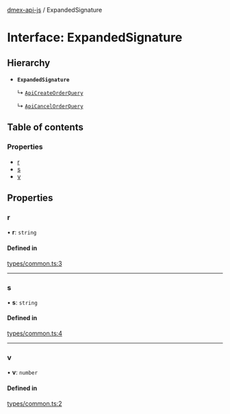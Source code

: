 [dmex-api-js](../README.md) / ExpandedSignature

# Interface: ExpandedSignature

## Hierarchy

- **`ExpandedSignature`**

  ↳ [`ApiCreateOrderQuery`](ApiCreateOrderQuery.md)

  ↳ [`ApiCancelOrderQuery`](ApiCancelOrderQuery.md)

## Table of contents

### Properties

- [r](ExpandedSignature.md#r)
- [s](ExpandedSignature.md#s)
- [v](ExpandedSignature.md#v)

## Properties

### r

• **r**: `string`

#### Defined in

[types/common.ts:3](https://github.com/dmex-app/node-api-js/blob/9394cf2/src/types/common.ts#L3)

___

### s

• **s**: `string`

#### Defined in

[types/common.ts:4](https://github.com/dmex-app/node-api-js/blob/9394cf2/src/types/common.ts#L4)

___

### v

• **v**: `number`

#### Defined in

[types/common.ts:2](https://github.com/dmex-app/node-api-js/blob/9394cf2/src/types/common.ts#L2)
